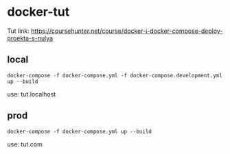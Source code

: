 # docker-tut

Tut link: https://coursehunter.net/course/docker-i-docker-compose-deploy-proekta-s-nulya

## local

```
docker-compose -f docker-compose.yml -f docker-compose.development.yml up --build
```

use: 
tut.localhost



## prod

```
docker-compose -f docker-compose.yml up --build
```

use: 
tut.com
